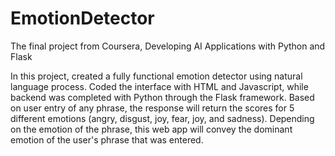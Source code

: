 # EmotionDetector
The final project from Coursera, Developing AI Applications with Python and Flask

In this project, created a fully functional emotion detector using natural language process. Coded the interface with HTML and Javascript, while backend was completed with Python through the Flask framework. 
Based on user entry of any phrase, the response will return the scores for 5 different emotions (angry, disgust, joy, fear, joy, and sadness). Depending on the emotion of the phrase, this web app will convey the dominant emotion of the user's phrase that was entered.

